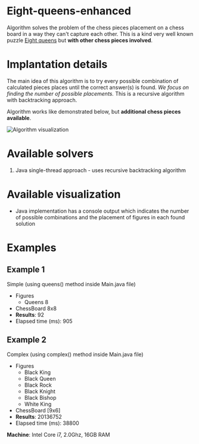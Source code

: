 Eight-queens-enhanced
============================
Algorithm solves the problem of the chess pieces placement on a chess board in a way they can't capture each other.
This is a kind very well known puzzle [Eight queens](https://en.wikipedia.org/wiki/Eight_queens_puzzle) but **with other
chess pieces involved**.

Implantation details
============================
The main idea of this algorithm is to try every possible combination of calculated pieces places until the correct
 answer(s) is found.
_We focus on finding the number of possible placements._ This is a recursive algorithm with backtracking approach.

Algorithm works like demonstrated below, but **additional chess pieces available**.

![Algorithm visualization](https://upload.wikimedia.org/wikipedia/commons/1/1f/Eight-queens-animation.gif)

Available solvers
============================
1. Java single-thread approach - uses recursive backtracking algorithm

Available visualization
============================
* Java implementation has a console output which indicates the number of possible combinations
 and the placement of figures in each found solution

Examples
============================
Example 1
---------------
Simple (using queens() method inside Main.java file)
* Figures
  * Queens 8
* ChessBoard 8x8
* __Results__: 92
* Elapsed time (ms): 905

Example 2
---------------
Complex (using complex() method inside Main.java file)
* Figures
  * Black King
  * Black Queen
  * Black Rock
  * Black Knight
  * Black Bishop
  * White King
* ChessBoard [9x6]
* __Results__: 20136752
* Elapsed time (ms): 38800

__Machine__</a>: Intel Core i7, 2.0Ghz, 16GB RAM

